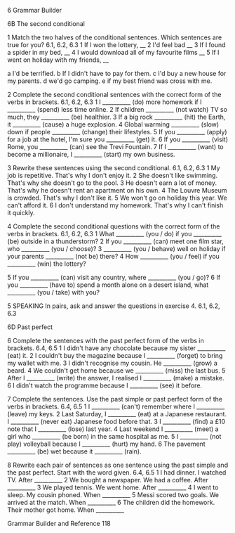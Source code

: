 6 Grammar Builder

6B The second conditional

1 Match the two halves of the conditional sentences. Which sentences are true for you? 6.1, 6.2, 6.3
1 If I won the lottery, __
2 I'd feel bad __
3 If I found a spider in my bed, __
4 I would download all of my favourite films __
5 If I went on holiday with my friends, __

a I'd be terrified.
b If I didn't have to pay for them.
c I'd buy a new house for my parents.
d we'd go camping.
e if my best friend was cross with me.

2 Complete the second conditional sentences with the correct form of the verbs in brackets. 6.1, 6.2, 6.3
1 I __________ (do) more homework if I __________ (spend) less time online.
2 If children __________ (not watch) TV so much, they __________ (be) healthier.
3 If a big rock __________ (hit) the Earth, it __________ (cause) a huge explosion.
4 Global warming __________ (slow) down if people __________ (change) their lifestyles.
5 If you __________ (apply) for a job at the hotel, I'm sure you __________ (get) it.
6 If you __________ (visit) Rome, you __________ (can) see the Trevi Fountain.
7 If I __________ (want) to become a millionaire, I __________ (start) my own business.

3 Rewrite these sentences using the second conditional. 6.1, 6.2, 6.3
1 My job is repetitive. That's why I don't enjoy it.
2 She doesn't like swimming. That's why she doesn't go to the pool.
3 He doesn't earn a lot of money. That's why he doesn't rent an apartment on his own.
4 The Louvre Museum is crowded. That's why I don't like it.
5 We won't go on holiday this year. We can't afford it.
6 I don't understand my homework. That's why I can't finish it quickly.

4 Complete the second conditional questions with the correct form of the verbs in brackets. 6.1, 6.2, 6.3
1 What __________ (you / do) if you __________ (be) outside in a thunderstorm?
2 If you __________ (can) meet one film star, who __________ (you / choose)?
3 __________ (you / behave) well on holiday if your parents __________ (not be) there?
4 How __________ (you / feel) if you __________ (win) the lottery?

5 If you __________ (can) visit any country, where __________ (you / go)?
6 If you __________ (have to) spend a month alone on a desert island, what __________ (you / take) with you?

5 SPEAKING In pairs, ask and answer the questions in exercise 4. 6.1, 6.2, 6.3

6D Past perfect

6 Complete the sentences with the past perfect form of the verbs in brackets. 6.4, 6.5
1 I didn't have any chocolate because my sister __________ (eat) it.
2 I couldn't buy the magazine because I __________ (forget) to bring my wallet with me.
3 I didn't recognise my cousin. He __________ (grow) a beard.
4 We couldn't get home because we __________ (miss) the last bus.
5 After I __________ (write) the answer, I realised I __________ (make) a mistake.
6 I didn't watch the programme because I __________ (see) it before.

7 Complete the sentences. Use the past simple or past perfect form of the verbs in brackets. 6.4, 6.5
1 I __________ (can't) remember where I __________ (leave) my keys.
2 Last Saturday, I __________ (eat) at a Japanese restaurant. I __________ (never eat) Japanese food before that.
3 I __________ (find) a £10 note that I __________ (lose) last year.
4 Last weekend I __________ (meet) a girl who __________ (be born) in the same hospital as me.
5 I __________ (not play) volleyball because I __________ (hurt) my hand.
6 The pavement __________ (be) wet because it __________ (rain).

8 Rewrite each pair of sentences as one sentence using the past simple and the past perfect. Start with the word given. 6.4, 6.5
1 I had dinner. I watched TV.
After __________
2 We bought a newspaper. We had a coffee.
After __________
3 We played tennis. We went home.
After __________
4 I went to sleep. My cousin phoned.
When __________
5 Messi scored two goals. We arrived at the match.
When __________
6 The children did the homework. Their mother got home.
When __________

Grammar Builder and Reference 118